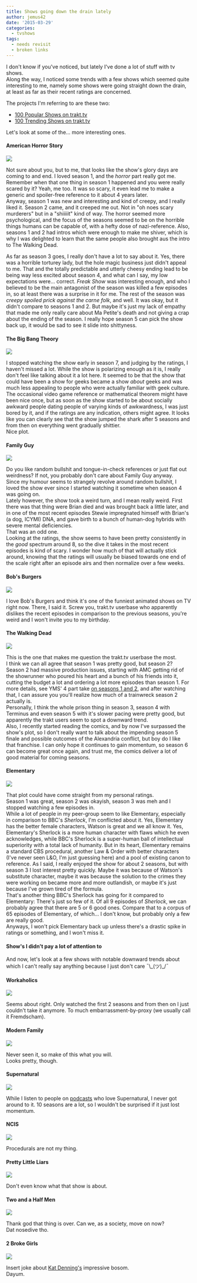 ```yaml
---
title: Shows going down the drain lately
author: jemus42
date: '2015-03-29'
categories:
  - tvshows
tags:
  - needs revisit
  - broken links
---
```


I don't know if you've noticed, but lately I've done a lot of stuff with tv shows.  
Along the way, I noticed some trends with a few shows which seemed quite interesting to me, namely some shows were going straight down the drain, at least as far as their recent ratings are concerned.

The projects I'm referring to are these two:

* [100 Popular Shows on trakt.tv](https://stats.jemu.name/tvshows/trakt/trakt-popular.html)
* [100 Trending Shows on trakt.tv](https://stats.jemu.name/tvshows/trakt/trakt-trending.html)

Let's look at some of the… more interesting ones.

#### American Horror Story

![](https://stats.jemu.name/tvshows/american-horror-story_episodes.png)

Not sure about you, but to me, that looks like the show's glory days are coming to and end. I loved season 1, and the *horror* part really got me. Remember when that one thing in season 1 happened and you were really scared by it? Yeah, me too. It was so scary, it even lead me to make a generic and spoiler-free reference to it about 4 years later.  
Anyway, season 1 was new and interesting and kind of creepy, and I really liked it. Season 2 came, and it creeped me out. Not in "oh noes scary murderers" but in a "shiiiiit" kind of way. The horror seemed more psychological, and the focus of the seasons seemed to be on the horrible things humans can be capable of, with a hefty dose of nazi-reference. Also, seasons 1 and 2 had intros which were enough to make me shiver, which is why I was delighted to learn that the same people also brought aus the intro to The Walking Dead.  

As far as season 3 goes, I really don't have a lot to say about it. Yes, there was a horrible torturey lady, but the hole magic business just didn't appeal to me. That and the totally predictable and utterly cheesy ending lead to be being way less excited about season 4, and what can I say, my low expectations were… correct. *Freak Show* was interesting enough, and who I believed to be the main antagonist of the season was killed a few episodes in, so at least there was a surprise in it for me. The rest of the season was *creepy spoiled prick against the carne folk*, and well. It was okay, but it didn't compare to seasons 1 and 2. But maybe it's just my lack of empathy that made me only really care about Ma Petite's death and not giving a crap about the ending of the season. 
I really hope season 5 can pick the show back up, it would be sad to see it slide into shittyness.

#### The Big Bang Theory

![](https://stats.jemu.name/tvshows/the-big-bang-theory_episodes.png)

I stopped watching the show early in season 7, and judging by the ratings, I haven't missed a lot. While the show is polarizing enough as it is, I really don't feel like talking about it a lot here. It seemed to be that the show that could have been a show for geeks became a show *about* geeks and was much less appealing to people who were actually familiar with geek culture. The occasional video game reference or mathematical theorem might have been nice once, but as soon as the show started to be about socially awkward people dating people of varying kinds of awkwardness, I was just bored by it, and if the ratings are any indication, others might agree. 
It looks like you can clearly see that the show jumped the shark after 5 seasons and from then on everything went gradually shittier.  
Nice plot.


#### Family Guy

![](https://stats.jemu.name/tvshows/family-guy_episodes.png)

Do you like random bullshit and tongue-in-check references or just flat out weirdness? If not, you probably don't care about Family Guy anyway.  
Since my humour seems to strangely revolve around random bullshit, I loved the show ever since I started watching it sometime when season 4 was going on.   
Lately however, the show took a weird turn, and I mean really weird. First there was that thing were Brian died and was brought back a little later, and in one of the most recent episodes Stewie impregnated himself with Brian's (a dog, ICYMI) DNA, and gave birth to a bunch of human-dog hybrids with severe mental deficiencies.  
That was an odd one.  
Looking at the ratings, the show seems to have been pretty consistently in the *good* spectrum around 8, so the dive it takes in the most recent episodes is kind of scary. I wonder how much of that will actually stick around, knowing that the ratings will usually be biased towards one end of the scale right after an episode airs and then normalize over a few weeks.

#### Bob's Burgers

![](https://stats.jemu.name/tvshows/bob-s-burgers_episodes.png)

I love Bob's Burgers and think it's one of the funniest animated shows on TV right now. There, I said it. Screw you, trakt.tv userbase who apparently dislikes the recent episodes in comparison to the previous seasons, you're weird and I won't invite you to my birthday.

#### The Walking Dead

![](https://stats.jemu.name/tvshows/the-walking-dead_episodes.png)

This is the one that makes me question the trakt.tv userbase the most.  
I think we can all agree that season 1 was pretty good, but season 2? Season 2 had massive production issues, starting with AMC getting rid of the showrunner who poured his heart and a bunch of his friends into it, cutting the budget a lot and ordering a lot more episodes than season 1. For more details, see YMS' 4 part take [on seasons 1 and 2](https://www.youtube.com/watch?v=DDbi7P93Np8), and after watching that, I can assure you you'll realize how much of a trainwreck season 2 actually is.  
Personally, I think the whole prison thing in season 3, season 4 with Terminus and even season 5 with it's slower pacing were pretty good, but apparently the trakt users seem to spot a downward trend.  
Also, I recently started reading the comics, and by now I've surpassed the show's plot, so I don't really want to talk about the impending season 5 finale and possible outcomes of the Alexandria conflict, but boy do I like that franchise. I can only hope it continues to gain momentum, so season 6 can become great once again, and trust me, the comics deliver a lot of good material for coming seasons.

#### Elementary

![](https://stats.jemu.name/tvshows/elementary_episodes.png)

That plot could have come straight from my personal ratings.  
Season 1 was great, season 2 was okayish, season 3 was meh and I stopped watching a few episodes in.  
While a lot of people in my peer-group seem to like Elementary, especially in comparison to BBC's *Sherlock*, I'm conflicted about it. Yes, Elementary has the better female characters, Watson is great and we all know it. Yes, Elementary's Sherlock is a more human character with flaws which he even acknowledges, while BBC's Sherlock is a super-human ball of intellectual superiority with a total lack of humanity. But in its heart, Elementary remains a standard CBS procedural, another Law & Order with better characters (I've never seen L&O, I'm just guessing here) and a pool of existing canon to reference. As I said, I really enjoyed the show for about 2 seasons, but with season 3 I lost interest pretty quickly. Maybe it was because of Watson's substitute character, maybe it was because the solution to the crimes they were working on became more and more outlandish, or maybe it's just because I've grown tired of the formula.  
That's another thing BBC's Sherlock has going for it compared to Elementary: There's just so few of it. Of all 9 episodes of *Sherlock*, we can probably agree that there are 5 or 6 good ones. Compare that to a corpus of 65 episodes of Elementary, of which… I don't know, but probably only a few are really good.  
Anyways, I won't pick Elementary back up unless there's a drastic spike in ratings or something, and I won't miss it.

#### Show's I didn't pay a lot of attention to

And now, let's look at a few shows with notable downward trends about which I can't really say anything because I just don't care ¯\\\_(ツ)_/¯

#### Workaholics

![](https://stats.jemu.name/tvshows/workaholics_episodes.png)

Seems about right. Only watched the first 2 seasons and from then on I just couldn't take it anymore. To much embarrassment-by-proxy (we usually call it Fremdscham).

#### Modern Family

![](https://stats.jemu.name/tvshows/modern-family_episodes.png)

Never seen it, so make of this what you will.  
Looks pretty, though.

#### Supernatural

![](https://stats.jemu.name/tvshows/supernatural_episodes.png)

While I listen to people on [podcasts](http://theincomparable.com) who love Supernatural, I never got around to it. 10 seasons are a lot, so I wouldn't be surprised if it just lost momentum.

#### NCIS

![](https://stats.jemu.name/tvshows/ncis_episodes.png)

Procedurals are not my thing.

#### Pretty Little Liars

![](https://stats.jemu.name/tvshows/pretty-little-liars_episodes.png)

Don't even know what that show is about.

#### Two and a Half Men

![](https://stats.jemu.name/tvshows/two-and-a-half-men_episodes.png)

Thank god that thing is over. Can we, as a society, move on now?  
Dat nosedive tho.

#### 2 Broke Girls

![](https://stats.jemu.name/tvshows/2-broke-girls_episodes.png)

Insert joke about [Kat Denning's](https://www.imdb.com/name/nm0993507/) impressive bosom.  
Dayum.
